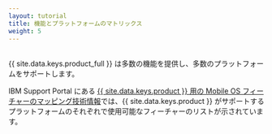 ```yaml
---
layout: tutorial
title: 機能とプラットフォームのマトリックス
weight: 5
---
```

<!-- NLS_CHARSET=UTF-8 -->
<br/>
{{ site.data.keys.product_full }} は多数の機能を提供し、多数のプラットフォームをサポートします。

IBM Support Portal にある [{{ site.data.keys.product }} 用の Mobile OS フィーチャーのマッピング技術情報](http://www.ibm.com/support/docview.wss?uid=swg27039422)では、{{ site.data.keys.product }} がサポートするプラットフォームのそれぞれで使用可能なフィーチャーのリストが示されています。
